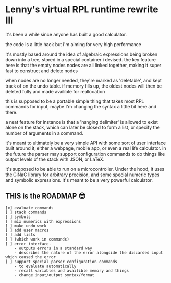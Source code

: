 # Lenny's virtual RPL runtime rewrite III

it's been a while since anyone has built a good calculator.

the code is a little hack but i'm aiming for very high performance

it's mostly based around the idea of algebraic expressions being broken down into a tree, stored in a special container i devised. the key feature here is that the empty nodes nodes are all linked together, making it super fast to construct and delete nodes

when nodes are no longer needed, they're marked as 'deletable', and kept track of on the undo table. if memory fills up, the oldest nodes will then be deleted fully and made availible for reallocation

this is supposed to be a portable simple thing that takes most RPL commands for input, maybe I'm changing the syntax a little bit here and there.

a neat feature for instance is that a 'hanging delimiter' is allowed to exist alone on the stack, which can later be closed to form a list, or specify the number of arguments in a command.

it's meant to ultimately be a very simple API with some sort of user interface built around it; either a webpage, mobile app, or even a real life calculator. in the future the parser may support configuration commands to do things like output levels of the stack with JSON, or LaTeX.

it's supposed to be able to run on a microcontroller. Under the hood, it uses the GiNaC library for arbitrary precision, and some special numeric types and symbolic expressions. It's meant to be a very powerful calculator.

## THIS is the ROADMAP 😎

	[x] evaluate commands
	[ ] stack commands
	[ ] symbols
	[ ] mix numerics with expressions
	[ ] make undo work
	[ ] add user macros
	[ ] add lists 
	[ ] (which work in commands)
	[ ] error interface.
		- outputs errors in a standard way
		- describes the nature of the error alongside the discarded input which caused the error
	[ ] support special parser configuration commands
		- to evaluate automatically
		- recall variables and availible memory and things
		- change input/output syntax/format